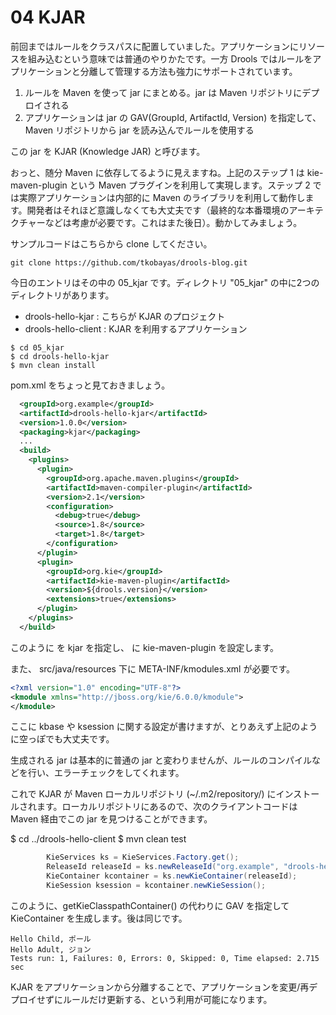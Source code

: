 # 04 KJAR
前回まではルールをクラスパスに配置していました。アプリケーションにリソースを組み込むという意味では普通のやりかたです。一方 Drools ではルールをアプリケーションと分離して管理する方法も強力にサポートされています。

1. ルールを Maven を使って jar にまとめる。jar は Maven リポジトリにデプロイされる
2. アプリケーションは jar の GAV(GroupId, ArtifactId, Version) を指定して、Maven リポジトリから jar を読み込んでルールを使用する

この jar を KJAR (Knowledge JAR) と呼びます。

おっと、随分 Maven に依存してるように見えますね。上記のステップ 1 は kie-maven-plugin という Maven プラグインを利用して実現します。ステップ 2 では実際アプリケーションは内部的に Maven のライブラリを利用して動作します。開発者はそれほど意識しなくても大丈夫です（最終的な本番環境のアーキテクチャーなどは考慮が必要です。これはまた後日）。動かしてみましょう。

サンプルコードはこちらから clone してください。

```
git clone https://github.com/tkobayas/drools-blog.git
```

今日のエントリはその中の 05_kjar です。ディレクトリ "05_kjar" の中に2つのディレクトリがあります。

- drools-hello-kjar : こちらが KJAR のプロジェクト
- drools-hello-client : KJAR を利用するアプリケーション

```
$ cd 05_kjar
$ cd drools-hello-kjar
$ mvn clean install
```
pom.xml をちょっと見ておきましょう。

```xml
  <groupId>org.example</groupId>
  <artifactId>drools-hello-kjar</artifactId>
  <version>1.0.0</version>
  <packaging>kjar</packaging>
  ...
  <build>
    <plugins>
      <plugin>
        <groupId>org.apache.maven.plugins</groupId>
        <artifactId>maven-compiler-plugin</artifactId>
        <version>2.1</version>
        <configuration>
          <debug>true</debug>
          <source>1.8</source>
          <target>1.8</target>
        </configuration>
      </plugin>
      <plugin>
        <groupId>org.kie</groupId>
        <artifactId>kie-maven-plugin</artifactId>
        <version>${drools.version}</version>
        <extensions>true</extensions>
      </plugin>
    </plugins>
  </build>
```

このように <packaging> を kjar を指定し、<build> に kie-maven-plugin を設定します。

また、 src/java/resources 下に META-INF/kmodules.xml が必要です。

```xml
<?xml version="1.0" encoding="UTF-8"?>
<kmodule xmlns="http://jboss.org/kie/6.0.0/kmodule">
</kmodule>
```

ここに kbase や ksession に関する設定が書けますが、とりあえず上記のように空っぽでも大丈夫です。

生成される jar は基本的に普通の jar と変わりませんが、ルールのコンパイルなどを行い、エラーチェックをしてくれます。

これで KJAR が Maven ローカルリポジトリ (~/.m2/repository/) にインストールされます。ローカルリポジトリにあるので、次のクライアントコードは Maven 経由でこの jar を見つけることができます。

$ cd ../drools-hello-client
$ mvn clean test

```java
        KieServices ks = KieServices.Factory.get();
        ReleaseId releaseId = ks.newReleaseId("org.example", "drools-hello-kjar", "1.0.0");
        KieContainer kcontainer = ks.newKieContainer(releaseId);
        KieSession ksession = kcontainer.newKieSession();
```
このように、getKieClasspathContainer() の代わりに GAV を指定して KieContainer を生成します。後は同じです。

```
Hello Child, ポール
Hello Adult, ジョン
Tests run: 1, Failures: 0, Errors: 0, Skipped: 0, Time elapsed: 2.715 sec
```

KJAR をアプリケーションから分離することで、アプリケーションを変更/再デプロイせずにルールだけ更新する、という利用が可能になります。
